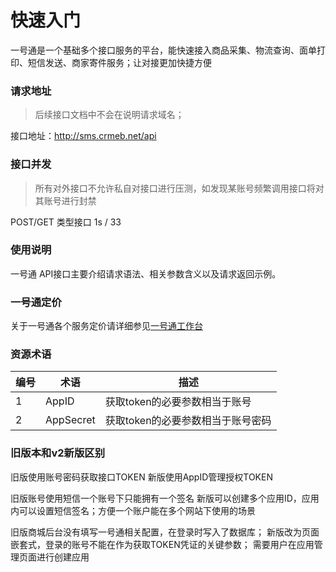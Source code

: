 # 快速入门

一号通是一个基础多个接口服务的平台，能快速接入商品采集、物流查询、面单打印、短信发送、商家寄件服务；让对接更加快捷方便

### 请求地址

> 后续接口文档中不会在说明请求域名；

接口地址：http://sms.crmeb.net/api

### 接口并发

> 所有对外接口不允许私自对接口进行压测，如发现某账号频繁调用接口将对其账号进行封禁

POST/GET 类型接口 1s / 33

### 使用说明

一号通 API接口主要介绍请求语法、相关参数含义以及请求返回示例。

### 一号通定价

关于一号通各个服务定价请详细参见[一号通工作台](https://api.crmeb.com)

### 资源术语

| 编号 | 术语 | 描述 |
|---|---|---|
| 1 | AppID  | 获取token的必要参数相当于账号  | 
| 2 | AppSecret  | 获取token的必要参数相当于账号密码   |

### 旧版本和v2新版区别

旧版使用账号密码获取接口TOKEN 新版使用AppID管理授权TOKEN

旧版账号使用短信一个账号下只能拥有一个签名 新版可以创建多个应用ID，应用内可以设置短信签名；方便一个账户能在多个网站下使用的场景

旧版商城后台没有填写一号通相关配置，在登录时写入了数据库； 新版改为页面嵌套式，登录的账号不能在作为获取TOKEN凭证的关键参数；
需要用户在应用管理页面进行创建应用
